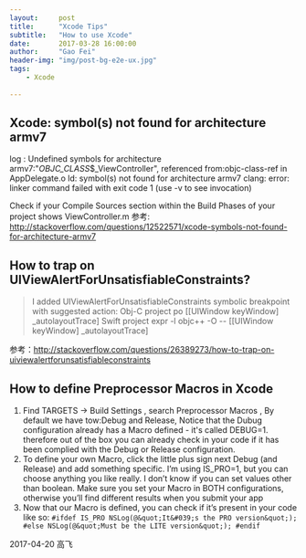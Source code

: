 ```yaml
---
layout:     post
title:      "Xcode Tips"
subtitle:   "How to use Xcode"
date:       2017-03-28 16:00:00
author:     "Gao Fei"
header-img: "img/post-bg-e2e-ux.jpg"
tags:
    - Xcode
    
---
```


## Xcode: symbol(s) not found for architecture armv7
log : Undefined symbols for architecture armv7:"_OBJC_CLASS_$_ViewController", referenced from:objc-class-ref in AppDelegate.o
ld: symbol(s) not found for architecture armv7
clang: error: linker command failed with exit code 1 (use -v to see invocation)

Check if your Compile Sources section within the Build Phases of your project shows ViewController.m
参考: http://stackoverflow.com/questions/12522571/xcode-symbols-not-found-for-architecture-armv7


## How to trap on UIViewAlertForUnsatisfiableConstraints?

> I added UIViewAlertForUnsatisfiableConstraints symbolic breakpoint with suggested action:
Obj-C project
po [[UIWindow keyWindow] _autolayoutTrace]
Swift project
expr -l objc++ -O -- [[UIWindow keyWindow] _autolayoutTrace]

参考：http://stackoverflow.com/questions/26389273/how-to-trap-on-uiviewalertforunsatisfiableconstraints


## How to define Preprocessor Macros in Xcode

1. Find TARGETS -> Build Settings , search Preprocessor Macros , By default we have tow:Debug and Release, Notice that the Dubug configuration already has a Macro defined - it's called DEBUG=1. therefore out of the box you can already check in your code if it has been complied with the Debug or Release configuration.
2. To define your own Macro, click the little plus sign next Debug (and Release) and add something specific. I’m using IS_PRO=1, but you can choose anything you like really. I don’t know if you can set values other than boolean. Make sure you set your Macro in BOTH configurations, otherwise you’ll find different results when you submit your app
3. Now that our Macro is defined, you can check if it’s present in your code like so:
`#ifdef IS_PRO
    NSLog(@&quot;It&#039;s the PRO version&quot;);
#else
    NSLog(@&quot;Must be the LITE version&quot;);
#endif`






2017-04-20 高飞


